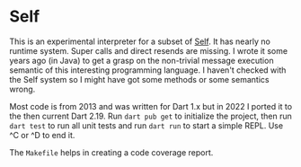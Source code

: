 # Self

This is an experimental interpreter for a subset of [Self][Self]. It has nearly
no runtime system. Super calls and direct resends are missing. I wrote it some
years ago (in Java) to get a grasp on the non-trivial message execution semantic
of this interesting programming language. I haven't checked with the Self system
so I might have got some methods or some semantics wrong.

[Self]: http://en.wikipedia.org/wiki/Self_(programming_language)

Most code is from 2013 and was written for Dart 1.x but in 2022 I ported it to
the then current Dart 2.19. Run `dart pub get` to initialize the project, then
run `dart test` to run all unit tests and run `dart run` to start a simple REPL.
Use ^C or ^D to end it.

The `Makefile` helps in creating a code coverage report.
